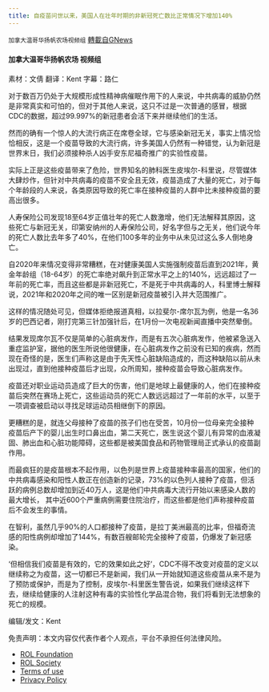 ```yaml
---
title: 自疫苗问世以来，美国人在壮年时期的非新冠死亡数比正常情况下增加140%
---
```

`加拿大温哥华扬帆农场视频组` [轉載自GNews](https://gnews.org/zh-hans/1930405/)

#### 加拿大温哥华扬帆农场 视频组

素材：文倩
翻译：Kent
字幕：路仁

对于数百万仍处于大规模形成性精神病催眠作用下的人来说，中共病毒的威胁仍然是非常真实和可怕的，但对于其他人来说，这只不过是一次普通的感冒，根据CDC的数据，超过99.997%的新冠患者会活下来并继续他们的生活。

然而的确有一个惊人的大流行病正在席卷全球，它与感染新冠无关，事实上情况恰恰相反，这是一个疫苗导致的大流行病，许多美国人仍然有一种错觉，认为新冠是世界末日，我们必须接种杀人凶手安东尼福奇推广的实验性疫苗。

实际上正是这些疫苗带来了危险，世界知名的肺科医生皮埃尔-科里说，尽管媒体大肆炒作，但针对中共病毒的疫苗不安全且无效，疫苗造成了大量的死亡，对于每个年龄段的人来说，各类原因导致的死亡率在接种疫苗的人群中比未接种疫苗的要高出很多。

人寿保险公司发现18至64岁正值壮年的死亡人数激增，他们无法解释其原因，这些死亡与新冠无关，印第安纳州的人寿保险公司，好名字但与之无关，他们说今年的死亡人数比去年多了40%，在他们100多年的业务中从未见过这么多人倒地身亡。

自2020年来情况变得非常糟糕，在对健康美国人实施强制疫苗后直到2021年，黄金年龄组（18-64岁）的死亡率绝对飙升到正常水平之上的140%，远远超过了一年前的死亡率，而且这些都是非新冠死亡，不是死于中共病毒的人，科里博士解释说，2021年和2020年之间的唯一区别是新冠疫苗被引入并大范围推广。

这样的情况随处可见，但媒体拒绝报道真相，以拉斐尔-席尔瓦为例，他是一名36岁的巴西记者，刚打完第三针加强针后，在1月份一次电视新闻直播中突然晕倒。

结果发现席尔瓦不仅是简单的心脏病发作，而是有五次心脏病发作，他被紧急送入重症监护室，据他的医生所说他很健康，在心脏病发作之前没有已知的疾病，然而现在奇怪的是，医生们声称这是由于先天性心脏缺陷造成的，而这种缺陷以前从未出现过，直到他接种疫苗后才出现，众所周知，接种疫苗会导致心脏病发作。

疫苗还对职业运动员造成了巨大的伤害，他们是地球上最健康的人，他们在接种疫苗后突然在赛场上死亡，这些运动员的死亡人数远远超过了一年前的水平，以至于一项调查被启动以寻找足球运动员相继倒下的原因。

更糟糕的是，就连父母接种了疫苗的孩子们也在受苦，10月份一位母亲完全接种疫苗后产下的婴儿出生时口鼻出血，第二天死亡，医生说这个婴儿有异常的血液凝固、肺出血和心脏功能障碍，这些都是被美国食品和药物管理局正式承认的疫苗副作用。

而最疯狂的是疫苗根本不起作用，以色列是世界上疫苗接种率最高的国家，他们的中共病毒感染和阳性人数正在创造新的记录，73%的以色列人接种了疫苗，但活跃的病例总数却增加到近40万人，这是他们中共病毒大流行开始以来感染人数的最大增长， 其中近600个严重病例需要住院治疗，而这些都是他们声称接种疫苗后不会发生的事情。

在智利，虽然几乎90%的人口都接种了疫苗，是拉丁美洲最高的比率，但福奇流感的阳性病例却增加了144%，有数百艘邮轮完全接种了疫苗，仍爆发了新冠感染。

‘但相信我们疫苗是有效的，它的效果如此之好’，CDC不得不改变对疫苗的定义以继续称之为疫苗，这一切都已不是新闻，我们从一开始就知道这些疫苗从来不是为了预防或保护，而是为了控制，皮埃尔-科里医生警告说，如果我们继续这样下去，继续给健康的人注射这种有毒的实验性化学品混合物，我们将看到无法想象的死亡的规模。

编辑/发文：Kent

 

免责声明：本文内容仅代表作者个人观点，平台不承担任何法律风险。

- [ROL Foundation](https://rolfoundation.org/)
- [ROL Society](https://rolsociety.org/)
- [Terms of use](https://gnews.org/terms-of-use-3/)
- [Privacy Policy](https://gnews.org/privacy-policy/)
